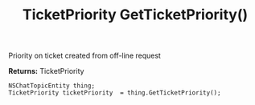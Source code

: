 ﻿---
uid: crmscript_ref_NSChatTopicEntity_GetTicketPriority
title: TicketPriority GetTicketPriority()
intellisense: NSChatTopicEntity.GetTicketPriority
keywords: NSChatTopicEntity, GetTicketPriority
so.topic: reference
---

Priority on ticket created from off-line request

**Returns:** TicketPriority


```crmscript
NSChatTopicEntity thing;
TicketPriority ticketPriority  = thing.GetTicketPriority();
```


